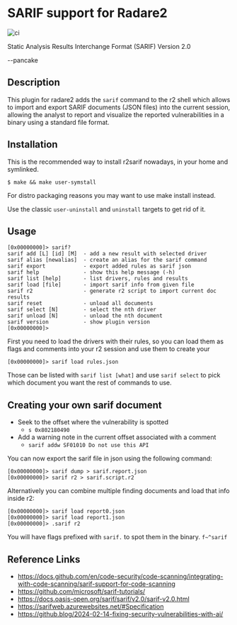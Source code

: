 # SARIF support for Radare2

![ci](https://github.com/radareorg/r2sarif/actions/workflows/ci.yml/badge.svg?branch=main)

Static Analysis Results Interchange Format (SARIF) Version 2.0

--pancake

## Description

This plugin for radare2 adds the `sarif` command to the r2 shell which allows
to import and export SARIF documents (JSON files) into the current session,
allowing the analyst to report and visualize the reported vulnerabilities in
a binary using a standard file format.

## Installation

This is the recommended way to install r2sarif nowadays, in your home and symlinked.

```
$ make && make user-symstall
```

For distro packaging reasons you may want to use make install instead.

Use the classic `user-uninstall` and `uninstall` targets to get rid of it.

## Usage

```
[0x00000000]> sarif?
sarif add [L] [id] [M]  - add a new result with selected driver
sarif alias [newalias]  - create an alias for the sarif command
sarif export            - export added rules as sarif json
sarif help              - show this help message (-h)
sarif list [help]       - list drivers, rules and results
sarif load [file]       - import sarif info from given file
sarif r2                - generate r2 script to import current doc results
sarif reset             - unload all documents
sarif select [N]        - select the nth driver
sarif unload [N]        - unload the nth document
sarif version           - show plugin version
[0x00000000]>
```

First you need to load the drivers with their rules, so you can load them as
flags and comments into your r2 session and use them to create your

```
[0x00000000]> sarif load rules.json
```

Those can be listed with `sarif list [what]` and use `sarif select` to pick
which document you want the rest of commands to use.

## Creating your own sarif document

* Seek to the offset where the vulnerability is spotted
  * `s 0x802180490`
* Add a warning note in the current offset associated with a comment
  * `sarif addw SF01010 Do not use this API`

You can now export the sarif file in json using the following command:

```
[0x00000000]> sarif dump > sarif.report.json
[0x00000000]> sarif r2 > sarif.script.r2
```

Alternatively you can combine multiple finding documents and load that info inside r2:

```
[0x00000000]> sarif load report0.json
[0x00000000]> sarif load report1.json
[0x00000000]> .sarif r2
```

You will have flags prefixed with `sarif.` to spot them in the binary. `f~^sarif`

## Reference Links

* https://docs.github.com/en/code-security/code-scanning/integrating-with-code-scanning/sarif-support-for-code-scanning
* https://github.com/microsoft/sarif-tutorials/
* https://docs.oasis-open.org/sarif/sarif/v2.0/sarif-v2.0.html
* https://sarifweb.azurewebsites.net/#Specification
* https://github.blog/2024-02-14-fixing-security-vulnerabilities-with-ai/
